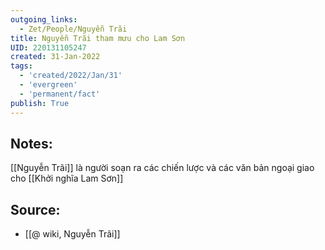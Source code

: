 ```yaml
---
outgoing_links:
  - Zet/People/Nguyễn Trãi
title: Nguyễn Trãi tham mưu cho Lam Sơn
UID: 220131105247
created: 31-Jan-2022
tags:
  - 'created/2022/Jan/31'
  - 'evergreen'
  - 'permanent/fact'
publish: True
---
```

## Notes:
[[Nguyễn Trãi]] là người soạn ra các chiến lược và các văn bản ngoại giao cho [[Khởi nghĩa Lam Sơn]]

## Source:
- [[@ wiki, Nguyễn Trãi]]


